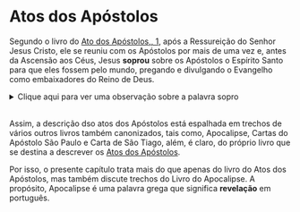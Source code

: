 # Atos dos Apóstolos

Segundo o livro do [Ato dos Apóstolos,, 1](https://fatima.org.br/biblia-online/?book=atos-dos-apostolos), após a Ressureição do Senhor Jesus Cristo, ele se reuniu com os Apóstolos por mais de uma vez e, antes da Ascensão aos Céus, Jesus **soprou** sobre os Apóstolos o Espírito Santo para que eles fossem pelo mundo, pregando e divulgando o Evangelho como embaixadores do Reino de Deus.

<details>
<summary> Clique aqui para ver uma observação sobre a palavra sopro </summary>
*Observe que a palavra hebraica para Sopro é Ruach que é a mesma palavra usada para designar vento, respiração e espírito.  Por isso, o sopro de Jesus (que é Deus) é o Espírito Santo*.
</details>

<br/>

Assim, a descrição dso atos dos Apóstolos está espalhada em trechos de vários outros livros também canonizados, tais como, Apocalipse, Cartas do Apóstolo São Paulo e Carta de São Tiago, além, é claro, do próprio livro que se destina a descrever os [Atos dos Apóstolos](https://fatima.org.br/biblia-online/?book=atos-dos-apostolos).

Por isso, o presente capítulo trata mais do que apenas do livro do Atos dos Apóstolos, mas também discute trechos do Livro do Apocalipse.  A propósito, Apocalipse é uma palavra grega que significa **revelação** em português.

